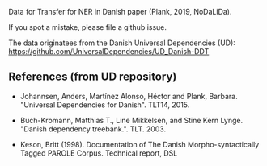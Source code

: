 Data for Transfer for NER in Danish paper (Plank, 2019, NoDaLiDa).





If you spot a mistake, please file a github issue.

The data originatees from the Danish Universal Dependencies (UD): 
https://github.com/UniversalDependencies/UD_Danish-DDT

## References (from UD repository)

* Johannsen, Anders, Martínez Alonso, Héctor and Plank, Barbara.
  "Universal Dependencies for Danish". TLT14, 2015.

* Buch-Kromann, Matthias T., Line Mikkelsen, and Stine Kern Lynge.
  "Danish dependency treebank.". TLT. 2003.

* Keson, Britt (1998). Documentation of The Danish Morpho-syntactically Tagged PAROLE Corpus.
Technical report, DSL


